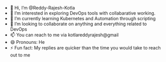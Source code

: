 - 👋 Hi, I’m @Reddy-Rajesh-Kotla
- 👀 I’m interested in exploring DevOps tools with collabarative working.
- 🌱 I’m currently learning Kubernetes and Automation through scripting
- 💞️ I’m looking to collaborate on anything and everything related to DevOps
- 📫 You can reach to me via kotlareddyrajesh@gmail
- 😄 Pronouns: He
- ⚡ Fun fact: My replies are quicker than the time you would take to reach out to me

<!---
Reddy-Rajesh-Kotla/Reddy-Rajesh-Kotla is a ✨ special ✨ repository because its `README.md` (this file) appears on your GitHub profile.
You can click the Preview link to take a look at your changes.
--->
